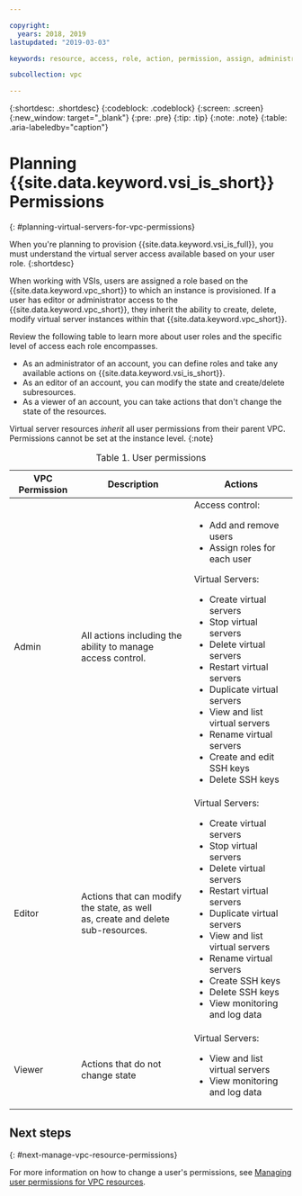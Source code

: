 ```yaml
---

copyright:
  years: 2018, 2019
lastupdated: "2019-03-03"

keywords: resource, access, role, action, permission, assign, administrator, operator, editor, viewer, user, managing

subcollection: vpc

---
```


{:shortdesc: .shortdesc}
{:codeblock: .codeblock}
{:screen: .screen}
{:new_window: target="_blank"}
{:pre: .pre}
{:tip: .tip}
{:note: .note}
{:table: .aria-labeledby="caption"}

# Planning {{site.data.keyword.vsi_is_short}} Permissions
{: #planning-virtual-servers-for-vpc-permissions}

When you're planning to provision {{site.data.keyword.vsi_is_full}}, you must understand the virtual server access available based on your user role.
{:shortdesc}

When working with VSIs, users are assigned a role based on the {{site.data.keyword.vpc_short}} to which an instance is provisioned. If a user has editor or administrator access to the {{site.data.keyword.vpc_short}}, they inherit the ability to create, delete, modify virtual server instances within that {{site.data.keyword.vpc_short}}.

Review the following table to learn more about user roles and the specific level of access each role encompasses.

* As an administrator of an account, you can define roles and take any available actions on {{site.data.keyword.vsi_is_short}}.
* As an editor of an account, you can modify the state and create/delete subresources.
* As a viewer of an account, you can take actions that don't change the state of the resources.

Virtual server resources *inherit* all user permissions from their parent VPC. Permissions cannot be set at the instance level.
{:note}

<table>
<CAPTION>Table 1. User permissions</CAPTION>
<THEAD>
<TR>
<th>VPC Permission</th>
<th>Description</th>
<th>Actions</th>
</TR>
</THEAD>
<TBODY>
<tr>
<td>Admin</td>
<td>All actions including the ability to manage <br>
access control.</td>
<td>
Access control:
<ul>
<li>Add and remove users</li>
<li>Assign roles for each user</li>
</ul>
<p>
Virtual Servers:
<ul>
<li>Create virtual servers</li>
<li>Stop virtual servers</li>
<li>Delete virtual servers</li>
<li>Restart virtual servers</li>
<li>Duplicate virtual servers</li>
<!-- <li>Resize virtual servers</li> -->
<!-- <li>Add and delete vNICs</li> -->
<!-- <li>Attach and delete volumes</li> -->
<li>View and list virtual servers</li>
<li>Rename virtual servers</li>
<!-- <li>Create image snapshots</li> -->
<!-- <li>Delete image snapshots</li> -->
<!-- <li>Create virtual servers off of image snapshots</li> -->
<li>Create and edit SSH keys</li>
<li>Delete SSH keys</li>
<!-- <li>Add autoscaling policies</li> -->
<!-- <li>Delete autoscaling policies</li> -->
<!-- <li>Modify autoscaling policies</li> -->
<!-- <li>View monitoring and log data</li> -->
<!-- <li>Modify alarms and notifications from monitoring</li> -->
</ul>
</p>
</td>
</tr>
<tr>
<td>Editor</td>
<td>Actions that can modify the state, as well <br>
as, create and delete sub-resources.</td>
<td>
Virtual Servers:
<ul>
<li>Create virtual servers</li>
<li>Stop virtual servers</li>
<li>Delete virtual servers</li>
<li>Restart virtual servers</li>
<li>Duplicate virtual servers</li>
<!-- <li>Resize virtual servers</li> -->
<!-- <li>Add and delete vNICs</li> -->
<!-- <li>Attach and detach volumes</li> -->
<li>View and list virtual servers</li>
<li>Rename virtual servers</li>
<!-- <li>Create image snapshots</li> -->
<!-- <li>Delete image snapshots</li> -->
<!-- <li>Create virtual servers off of image snapshots</li> -->
<li>Create SSH keys</li>
<li>Delete SSH keys</li>
<!-- <li>Add autoscaling policies</li> -->
<!-- <li>Delete autoscaling policies</li> -->
<!-- <li>Modify autoscaling policies</li> -->
<li>View monitoring and log data</li>
<!-- <li>Modify alarms and notifications from monitoring</li> -->
</ul>     
</td>
</tr>
<tr>
<td>Viewer</td>
<td>Actions that do not change state</td>
<td>
Virtual Servers:
<ul>
<li>View and list virtual servers</li>
<!-- <li>View and list image snapshots</li> -->
<li>View monitoring and log data</li>
</ul>
</td>
</tr>
</TBODY>
</table>

## Next steps
{: #next-manage-vpc-resource-permissions}

For more information on how to change a user's permissions, see [Managing user permissions for VPC resources](/docs/infrastructure/vpc?topic=vpc-managing-user-permissions-for-vpc-resources).
